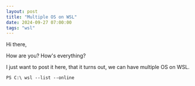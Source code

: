 ```yaml
---
layout: post
title: "Multiple OS on WSL"
date: 2024-09-27 07:00:00
tags: "wsl"
---
```


Hi there,

How are you? How's everything?

I just want to post it here, that it turns out, we can have multiple OS on WSL.

```
PS C:\ wsl --list --online
```
